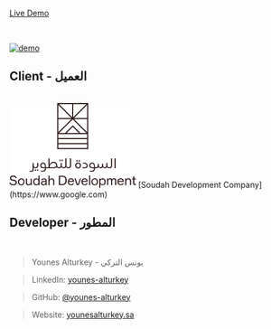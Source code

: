 <a align="center" href="https://soudah-ats.netlify.app" target="_blank">Live Demo</a>

<br/>

<p>
  <a href="https://soudah-ats.netlify.app" target="_blank"><img src="https://github.com/younes-alturkey/soudah-scholarship-ats/blob/main/demo.gif" alt="demo"/></a>
</p>

## Client - العميل

<br/>

<img src="https://github.com/younes-alturkey/soudah-scholarship-ats/blob/main/src/assets/images/sdc.svg">
[Soudah Development Company](https://www.google.com)

## Developer - المطور

<br/>

> Younes Alturkey - يونس التركي

> LinkedIn: [younes-alturkey](https://www.linkedin.com/in/younes-alturkey/)

> GitHub: [@younes-alturkey](https://github.com/younes-alturkey)

> Website: [younesalturkey.sa](https://younesalturkey.sa)
